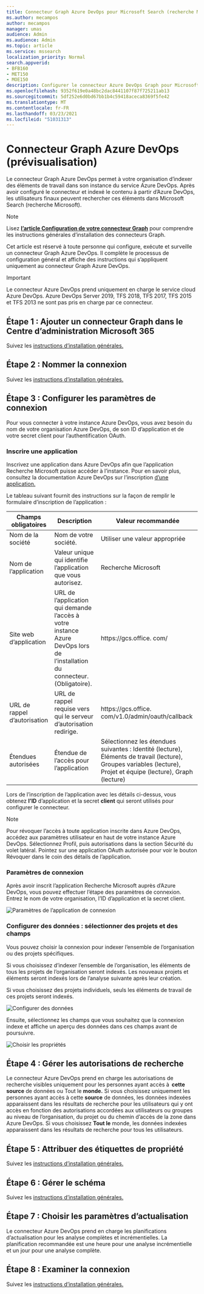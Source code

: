 ```yaml
---
title: Connecteur Graph Azure DevOps pour Microsoft Search (recherche Microsoft)
ms.author: mecampos
author: mecampos
manager: umas
audience: Admin
ms.audience: Admin
ms.topic: article
ms.service: mssearch
localization_priority: Normal
search.appverid:
- BFB160
- MET150
- MOE150
description: Configurer le connecteur Azure DevOps Graph pour Microsoft Search (recherche Microsoft)
ms.openlocfilehash: 9352f619e0a48bc2dac8441107f87f725211ab13
ms.sourcegitcommit: 5df252e6d0bd67bb1b4c59418aceca8369f5fe42
ms.translationtype: MT
ms.contentlocale: fr-FR
ms.lasthandoff: 03/23/2021
ms.locfileid: "51031313"
---
```

<!---Previous ms.author: shgrover --->

# <a name="azure-devops-graph-connector-preview"></a>Connecteur Graph Azure DevOps (prévisualisation)

Le connecteur Graph Azure DevOps permet à votre organisation d’indexer des éléments de travail dans son instance du service Azure DevOps. Après avoir configuré le connecteur et indexé le contenu à partir d’Azure DevOps, les utilisateurs finaux peuvent rechercher ces éléments dans Microsoft Search (recherche Microsoft).

> [!NOTE]
> Lisez [**l’article Configuration de votre connecteur Graph**](configure-connector.md) pour comprendre les instructions générales d’installation des connecteurs Graph.

Cet article est réservé à toute personne qui configure, exécute et surveille un connecteur Graph Azure DevOps. Il complète le processus de configuration général et affiche des instructions qui s’appliquent uniquement au connecteur Graph Azure DevOps.

>[!IMPORTANT]
>Le connecteur Azure DevOps prend uniquement en charge le service cloud Azure DevOps. Azure DevOps Server 2019, TFS 2018, TFS 2017, TFS 2015 et TFS 2013 ne sont pas pris en charge par ce connecteur.

<!---## Before you get started-->

<!---Insert "Before you get started" recommendations for this data source-->

## <a name="step-1-add-a-graph-connector-in-the-microsoft-365-admin-center"></a>Étape 1 : Ajouter un connecteur Graph dans le Centre d’administration Microsoft 365

Suivez les [instructions d’installation générales.](./configure-connector.md)
<!---If the above phrase does not apply, delete it and insert specific details for your data source that are different from general setup 
instructions.-->

## <a name="step-2-name-the-connection"></a>Étape 2 : Nommer la connexion

Suivez les [instructions d’installation générales.](./configure-connector.md)
<!---If the above phrase does not apply, delete it and insert specific details for your data source that are different from general setup 
instructions.-->

## <a name="step-3-configure-the-connection-settings"></a>Étape 3 : Configurer les paramètres de connexion

Pour vous connecter à votre instance Azure DevOps, [](/azure/devops/organizations/accounts/create-organization) vous avez besoin du nom de votre organisation Azure DevOps, de son ID d’application et de votre secret client pour l’authentification OAuth.

### <a name="register-an-app"></a>Inscrire une application

Inscrivez une application dans Azure DevOps afin que l’application Recherche Microsoft puisse accéder à l’instance. Pour en savoir plus, consultez la documentation Azure DevOps sur l’inscription [d’une application.](/azure/devops/integrate/get-started/authentication/oauth?preserve-view=true&view=azure-devops#register-your-app)

Le tableau suivant fournit des instructions sur la façon de remplir le formulaire d’inscription de l’application :

Champs obligatoires | Description | Valeur recommandée
--- | --- | ---
| Nom de la société         | Nom de votre société. | Utiliser une valeur appropriée   |
| Nom de l’application     | Valeur unique qui identifie l’application que vous autorisez.    | Recherche Microsoft     |
| Site web d’application  | URL de l’application qui demande l’accès à votre instance Azure DevOps lors de l’installation du connecteur. (Obligatoire).  | https://<span>gcs.office.</span> com/
| URL de rappel d’autorisation        | URL de rappel requise vers qui le serveur d’autorisation redirige. | https://<span>gcs.office.</span> com/v1.0/admin/oauth/callback|
| Étendues autorisées | Étendue de l’accès pour l’application | Sélectionnez les étendues suivantes : Identité (lecture), Éléments de travail (lecture), Groupes variables (lecture), Projet et équipe (lecture), Graph (lecture)|

Lors de l’inscription de l’application avec les détails ci-dessus, vous obtenez **l’ID** d’application et la secret **client** qui seront utilisés pour configurer le connecteur.

>[!NOTE]
>Pour révoquer l’accès à toute application inscrite dans Azure DevOps, accédez aux paramètres utilisateur en haut de votre instance Azure DevOps. Sélectionnez Profil, puis autorisations dans la section Sécurité du volet latéral. Pointez sur une application OAuth autorisée pour voir le bouton Révoquer dans le coin des détails de l’application.

### <a name="connection-settings"></a>Paramètres de connexion

Après avoir inscrit l’application Recherche Microsoft auprès d’Azure DevOps, vous pouvez effectuer l’étape des paramètres de connexion. Entrez le nom de votre organisation, l’ID d’application et la secret client.

![Paramètres de l’application de connexion](media/ADO_Connection_settings_2.png)

### <a name="configure-data-select-projects-and-fields"></a>Configurer des données : sélectionner des projets et des champs

Vous pouvez choisir la connexion pour indexer l’ensemble de l’organisation ou des projets spécifiques.

Si vous choisissez d’indexer l’ensemble de l’organisation, les éléments de tous les projets de l’organisation seront indexés. Les nouveaux projets et éléments seront indexés lors de l’analyse suivante après leur création.

Si vous choisissez des projets individuels, seuls les éléments de travail de ces projets seront indexés.

![Configurer des données](media/ADO_Configure_data.png)

Ensuite, sélectionnez les champs que vous souhaitez que la connexion indexe et affiche un aperçu des données dans ces champs avant de poursuivre.

![Choisir les propriétés](media/ADO_choose_properties.png)

## <a name="step-4-manage-search-permissions"></a>Étape 4 : Gérer les autorisations de recherche

Le connecteur Azure DevOps prend en charge les autorisations de recherche visibles uniquement pour les personnes ayant accès à  **cette source** de données ou Tout le **monde.** Si vous choisissez uniquement les personnes ayant accès à cette **source** de données, les données indexées apparaissent dans les résultats de recherche pour les utilisateurs qui y ont accès en fonction des autorisations accordées aux utilisateurs ou groupes au niveau de l’organisation, du projet ou du chemin d’accès de la zone dans Azure DevOps. Si vous choisissez **Tout le** monde, les données indexées apparaissent dans les résultats de recherche pour tous les utilisateurs.

## <a name="step-5-assign-property-labels"></a>Étape 5 : Attribuer des étiquettes de propriété

Suivez les [instructions d’installation générales.](./configure-connector.md)

## <a name="step-6-manage-schema"></a>Étape 6 : Gérer le schéma

Suivez les [instructions d’installation générales.](./configure-connector.md)

## <a name="step-7-choose-refresh-settings"></a>Étape 7 : Choisir les paramètres d’actualisation

Le connecteur Azure DevOps prend en charge les planifications d’actualisation pour les analyse complètes et incrémentielles.
La planification recommandée est une heure pour une analyse incrémentielle et un jour pour une analyse complète.

## <a name="step-8-review-connection"></a>Étape 8 : Examiner la connexion

Suivez les [instructions d’installation générales.](./configure-connector.md)
<!---If the above phrase does not apply, delete it and insert specific details for your data source that are different from general setup 
instructions.-->

<!---## Troubleshooting-->
<!---Insert troubleshooting recommendations for this data source-->

<!---## Limitations-->
<!---Insert limitations for this data source-->
